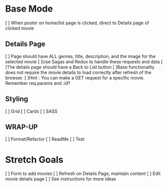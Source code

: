 <!-- REMINDER!!! -->
<!-- MAKE DETAILED COMMENTS AND COMMITS -->
<!-- BRANCH!!! -->

# Base Mode
[ ] When poster on home/list page is clicked, direct to Details page of clicked movie  

## Details Page
[ ] Page should have ALL genres, title, description, and the image for the selected movie 
    [ ]Use Sagas and Redux to handle these requests and data
[ ]The details page should have a Back to List button
[ ]Base functionality does not require the movie details to load correctly after refresh of the browser.
[ ]Hint : You can make a GET request for a specific movie. Remember req.params and :id?

## Styling
[ ] Grid
[ ] Cards
[ ] SASS

## WRAP-UP
[ ] Format/Refactor
[ ] ReadMe
[ ] Test

# Stretch Goals
[ ] Form to add movies
[ ] Refresh on Details Page, maintain content
[ ] Edit movie details page
[ ] See instructions for more ideas

